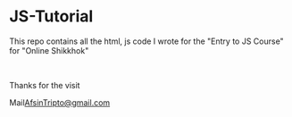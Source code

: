 # JS-Tutorial

<p>This repo contains all the html, js code I wrote for the "Entry to JS Course" for "Online Shikkhok"</p><br>
<p>Thanks for the visit</p>

<p>Mail<a href="mailto:afsintripto@gmail.com">AfsinTripto@gmail.com</a></p>

